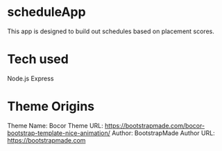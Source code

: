 # scheduleApp
This app is designed to build out schedules based on placement scores. 

# Tech used
Node.js
Express

# Theme Origins
Theme Name: Bocor
Theme URL: https://bootstrapmade.com/bocor-bootstrap-template-nice-animation/
Author: BootstrapMade
Author URL: https://bootstrapmade.com
